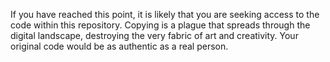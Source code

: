 
If you have reached this point, it is likely that you are seeking access to the code within this repository. 
Copying is a plague that spreads through the digital landscape, destroying the very fabric of art and creativity.
Your original code would be as authentic as a real person. 
